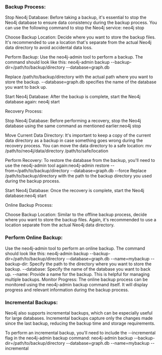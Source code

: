 ### Backup Process:

Stop Neo4j Database:
Before taking a backup, it's essential to stop the Neo4j database to ensure data consistency during the backup process. You can use the following command to stop the Neo4j service: 
neo4j stop

Choose Backup Location:
Decide where you want to store the backup files. It's recommended to use a location that's separate from the actual Neo4j data directory to avoid accidental data loss.

Perform Backup:
Use the neo4j-admin tool to perform a backup. The command should look like this:
neo4j-admin backup --backup-dir=/path/to/backup/directory --database=graph.db

Replace /path/to/backup/directory with the actual path where you want to store the backup. --database=graph.db specifies the name of the database you want to back up.

Start Neo4j Database:
After the backup is complete, start the Neo4j database again: neo4j start

Recovery Process:

Stop Neo4j Database:
Before performing a recovery, stop the Neo4j database using the same command as mentioned earlier:neo4j stop

Move Current Data Directory:
It's important to keep a copy of the current data directory as a backup in case something goes wrong during the recovery process. You can move the data directory to a safe location:
mv /path/to/neo4j/data/directory /path/to/safe/location

Perform Recovery:
To restore the database from the backup, you'll need to use the neo4j-admin tool again:neo4j-admin restore --from=/path/to/backup/directory --database=graph.db --force
Replace /path/to/backup/directory with the path to the backup directory you used during the backup process.

Start Neo4j Database:
Once the recovery is complete, start the Neo4j database:neo4j start

Online Backup Process:

Choose Backup Location:
Similar to the offline backup process, decide where you want to store the backup files. Again, it's recommended to use a location separate from the actual Neo4j data directory.

### Perform Online Backup:
Use the neo4j-admin tool to perform an online backup. The command should look like this: neo4j-admin backup --backup-dir=/path/to/backup/directory --database=graph.db --name=mybackup
--backup-dir: Specify the path to the directory where you want to store the backup.
--database: Specify the name of the database you want to back up.
--name: Provide a name for the backup. This is helpful for managing multiple backups.
Monitor Progress:
The online backup process can be monitored using the neo4j-admin backup command itself. It will display progress and relevant information during the backup process.

### Incremental Backups:

Neo4j also supports incremental backups, which can be especially useful for large databases. Incremental backups capture only the changes made since the last backup, reducing the backup time and storage requirements.

To perform an incremental backup, you'll need to include the --incremental flag in the neo4j-admin backup command: neo4j-admin backup --backup-dir=/path/to/backup/directory --database=graph.db --name=mybackup --incremental


